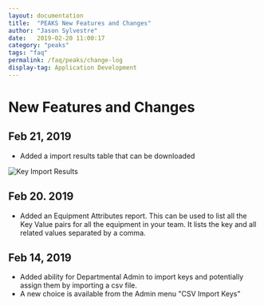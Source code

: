 ```yaml
---
layout: documentation
title:  "PEAKS New Features and Changes"
author: "Jason Sylvestre"
date:   2019-02-20 11:00:17
category: "peaks"
tags: "faq"
permalink: /faq/peaks/change-log
display-tag: Application Development
---
```


# New Features and Changes

## Feb 21, 2019
* Added a import results table that can be downloaded

![Key Import Results](https://computing.caes.ucdavis.edu/media/peaks/admin-key-import-results.png "Key Import Results")

## Feb 20. 2019
* Added an Equipment Attributes report. This can be used to list all the Key Value pairs for all the equipment in your team. It lists the key and all related values separated by a comma.

## Feb 14, 2019
* Added ability for Departmental Admin to import keys and potentially assign them by importing a csv file.
* A new choice is available from the Admin menu "CSV Import Keys"